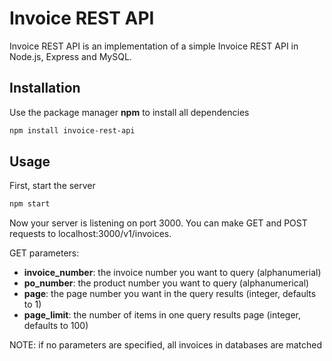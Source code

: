 # Invoice REST API
Invoice REST API is an implementation of a simple Invoice REST API in Node.js, Express and MySQL.

## Installation
Use the package manager **npm** to install all dependencies
```bash
npm install invoice-rest-api
```
## Usage
First, start the server
```bash
npm start
```
Now your server is listening on port 3000. You can make GET and POST requests to localhost:3000/v1/invoices.

GET parameters:
 - **invoice_number**: the invoice number you want to query (alphanumerial)
 - **po_number**: the product number you want to query (alphanumerical)
 - **page**: the page number you want in the query results (integer, defaults to 1)
 - **page_limit**: the number of items in one query results page (integer, defaults to 100)

NOTE: if no parameters are specified, all invoices in databases are matched
